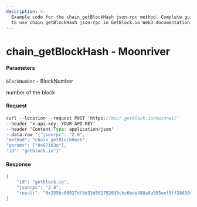 ```yaml
---
description: >-
  Example code for the chain_getBlockHash json-rpc method. Сomplete guide on how
  to use chain_getBlockHash json-rpc in GetBlock.io Web3 documentation.
---
```


# chain\_getBlockHash - Moonriver

#### Parameters

`blockNumber` - BlockNumber

number of the block

#### Request

```java
curl --location --request POST 'https://movr.getblock.io/mainnet/' 
--header 'x-api-key: YOUR-API-KEY' 
--header 'Content-Type: application/json' 
--data-raw '{"jsonrpc": "2.0",
"method": "chain_getBlockHash",
"params": ["0x67103a"],
"id": "getblock.io"}'
```

#### Response

```java
{
    "id": "getblock.io",
    "jsonrpc": "2.0",
    "result": "0x255bc00927df8d33d561792635cbc6bde480a0a505eef5ff28630ece3fc15b32"
}
```
